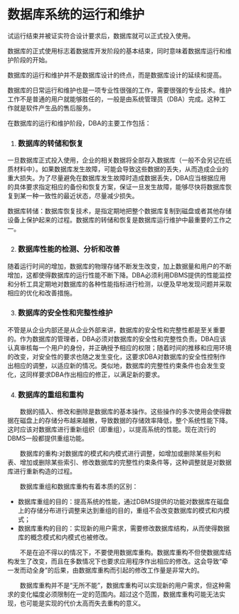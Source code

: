 # 数据库系统的运行和维护

试运行结束并被证实符合设计要求后，数据库就可以正式投入使用。

数据库的正式使用标志着数据库开发阶段的基本结束，同时意味着数据库运行和维护阶段的开始。

数据库的运行和维护并不是数据库设计的终点，而是数据库设计的延续和提高。

数据库的日常运行和维护也是一项专业性很强的工作，需要很强的专业技术。维护工作不是普通的用户就能够胜任的，一般是由系统管理员（DBA）完成。这种工作就是软件产生品的售后服务。

 

 

在数据库的运行和维护阶段，DBA的主要工作包括：

1. ### 数据库的转储和恢复

一旦数据库正式投入使用，企业的相关数据将全部存入数据库（一般不会另记在纸质材料中）。如果数据库发生故障，可能会导致这些数据的丢失，从而造成企业的重大损失。为了尽量避免在数据库发生故障时造成数据丢失，DBA应当根据应用的具体要求指定相应的备份和恢复方案，保证一旦发生故障，能够尽快将数据库恢复到某一种一致性的最近状态，尽量减少损失。

数据库转储：数据库恢复技术，是指定期地把整个数据库复制到磁盘或者其他存储设备上保护起来的过程。数据库的转储和恢复是数据库运行维护中最重要的工作之一。

2. ### 数据库性能的检测、分析和改善

随着运行时间的增加，数据库的物理存储不断发生改变，加上数据量和用户的不断增加，这都使得数据库的运行性能不断下降。DBA必须利用DBMS提供的性能监控和分析工具定期地对数据库的各种性能指标进行检测，以便及早地发现问题并采取相应的优化和改善措施。

3. ### 数据库的安全性和完整性维护

不管是从企业内部还是从企业外部来讲，数据库的安全性和完整性都是至关重要的。作为数据库的管理者，DBA必须对数据库的安全性和完整性负责。DBA应该认真审核每一个用户的身份，并正确授予相应的权限；随着时间的推移和应用环境的改变，对安全性的要求也随之发生变化，这要求DBA对数据库的安全性控制作出相应的调整，以适应新的情况。类似地，数据库的完整性约束条件也会发生变化，这同样要求DBA作出相应的修正，以满足新的要求。

4. ### 数据库的重组和重构

　　数据的插入、修改和删除是数据库的基本操作。这些操作的多次使用会使得数据在磁盘上的存储分布越来越散，导致数据的存储效率降低，整个系统性能下降。这时应该对数据库进行重新组织（即重组），以提高系统的性能。现在流行的DBMS一般都提供重组功能。

　　数据库的重构:对数据库的模式和内模式进行调整，如增加或删除某些列和表、增加或删除某些索引、修改数据库的完整性约束条件等，这种调整就是对数据库进行重新构造的过程。

　　数据库重组和数据库重构有着本质的区别：

+ 数据库重组的目的：提高系统的性能，通过DBMS提供的功能对数据库在磁盘上的存储分布进行调整来达到重组的目的，重组不会改变数据库的模式和内模式；
+ 数据库重构的目的：实现新的用户需求，需要修改数据库结构，从而使得数据库的概念模式和内模式也被修改。

　　不是在迫不得以的情况下，不要使用数据库重构。数据库重构不但使数据库结构发生了改变，而且在多数情况下也要求应用程序作出相应的修改。这会导致“牵一发而动全身”的后果，由数据库重构而引起的修改工作量是非常大的。

　　数据库重构并不是“无所不能”，数据库重构可以实现新的用户需求，但这种需求的变化幅度必须限制在一定的范围内。超过这个范围，数据库重构可能无法实现，也可能是实现的代价太高而失去重构的意义。

 